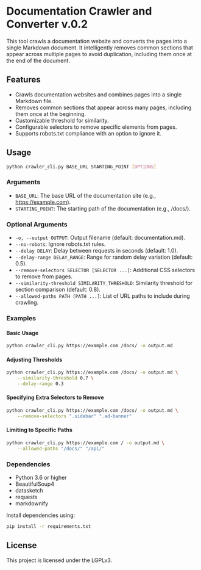 # Documentation Crawler and Converter v.0.2

This tool crawls a documentation website and converts the pages into a single Markdown document. It intelligently removes common sections that appear across multiple pages to avoid duplication, including them once at the end of the document.

## Features

- Crawls documentation websites and combines pages into a single Markdown file.
- Removes common sections that appear across many pages, including them once at the beginning.
- Customizable threshold for similarity.
- Configurable selectors to remove specific elements from pages.
- Supports robots.txt compliance with an option to ignore it.

## Usage

```bash
python crawler_cli.py BASE_URL STARTING_POINT [OPTIONS]
```

### Arguments

- `BASE_URL`: The base URL of the documentation site (e.g., https://example.com).
- `STARTING_POINT`: The starting path of the documentation (e.g., /docs/).

### Optional Arguments

- `-o, --output OUTPUT`: Output filename (default: documentation.md).
- `--no-robots`: Ignore robots.txt rules.
- `--delay DELAY`: Delay between requests in seconds (default: 1.0).
- `--delay-range DELAY_RANGE`: Range for random delay variation (default: 0.5).
- `--remove-selectors SELECTOR [SELECTOR ...]`: Additional CSS selectors to remove from pages.
- `--similarity-threshold SIMILARITY_THRESHOLD`: Similarity threshold for section comparison (default: 0.8).
- `--allowed-paths PATH [PATH ...]`: List of URL paths to include during crawling.

### Examples

#### Basic Usage
```bash
python crawler_cli.py https://example.com /docs/ -o output.md
```

#### Adjusting Thresholds
```bash
python crawler_cli.py https://example.com /docs/ -o output.md \
    --similarity-threshold 0.7 \
    --delay-range 0.3
```

#### Specifying Extra Selectors to Remove
```bash
python crawler_cli.py https://example.com /docs/ -o output.md \
    --remove-selectors ".sidebar" ".ad-banner"
```

#### Limiting to Specific Paths
```bash
python crawler_cli.py https://example.com / -o output.md \
    --allowed-paths "/docs/" "/api/"
```

### Dependencies

- Python 3.6 or higher
- BeautifulSoup4
- datasketch
- requests
- markdownify

Install dependencies using:
```bash
pip install -r requirements.txt
```

## License

This project is licensed under the LGPLv3.
